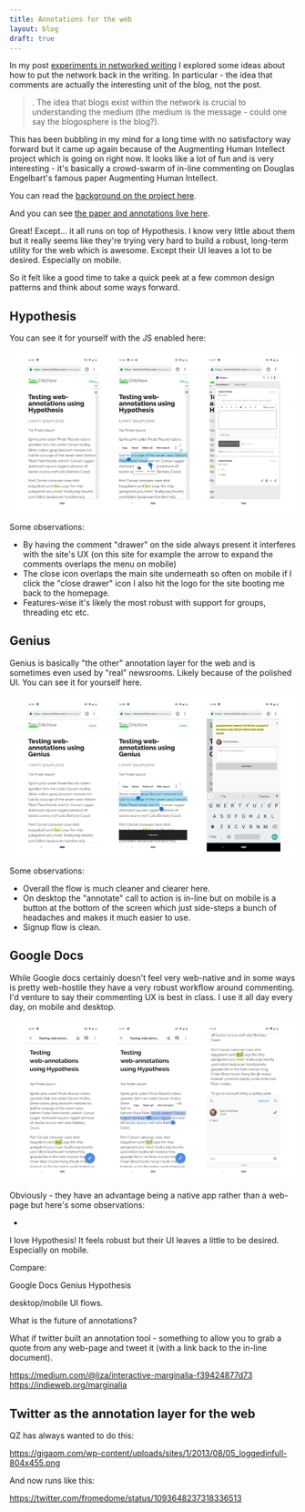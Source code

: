 ```yaml
---
title: Annotations for the web
layout: blog
draft: true
---
```


In my post [experiments in networked writing](https://tomcritchlow.com/2018/01/05/networked-writing/) I explored some ideas about how to put the network back in the writing. In particular - the idea that comments are actually the interesting unit of the blog, not the post.

> . The idea that blogs exist within the network is crucial to understanding the medium (the medium is the message - could one say the blogosphere is the blog?).

This has been bubbling in my mind for a long time with no satisfactory way forward but it came up again because of the Augmenting Human Intellect project which is going on right now. It looks like a lot of fun and is very interesting - it's basically a crowd-swarm of in-line commenting on Douglas Engelbart's famous paper Augmenting Human Intellect.

You can read the [background on the project here](https://cogdogblog.com/2019/02/annotating-the-intent/).

And you can see [the paper and annotations live here](http://dougengelbart.org/content/view/138/000/).

Great! Except... it all runs on top of Hypothesis. I know very little about them but it really seems like they're trying very hard to build a robust, long-term utility for the web which is awesome. Except their UI leaves a lot to be desired. Especially on mobile.

So it felt like a good time to take a quick peek at a few common design patterns and think about some ways forward.

## Hypothesis

You can see it for yourself with the JS enabled here:

![](/images/hypothesis-annotations.png)

Some observations:
- By having the comment "drawer" on the side always present it interferes with the site's UX (on this site for example the arrow to expand the comments overlaps the menu on mobile)
- The close icon overlaps the main site underneath so often on mobile if I click the "close drawer" icon I also hit the logo for the site booting me back to the homepage.
- Features-wise it's likely the most robust with support for groups, threading etc etc.


## Genius

Genius is basically "the other" annotation layer for the web and is sometimes even used by "real" newsrooms. Likely because of the polished UI. You can see it for yourself here.

![](/images/genius-annotations.png)

Some observations:

- Overall the flow is much cleaner and clearer here.
- On desktop the "annotate" call to action is in-line but on mobile is a button at the bottom of the screen which just side-steps a bunch of headaches and makes it much easier to use.
- Signup flow is clean.

## Google Docs

While Google docs certainly doesn't feel very web-native and in some ways is pretty web-hostile they have a very robust workflow around commenting. I'd venture to say their commenting UX is best in class. I use it all day every day, on mobile and desktop.

![](/images/gdocs-annotations.png)

Obviously - they have an advantage being a native app rather than a web-page but here's some observations:

- 

I love Hypothesis! It feels robust but their UI leaves a little to be desired. Especially on mobile.

Compare:

Google Docs
Genius
Hypothesis


desktop/mobile UI flows.

What is the future of annotations?

What if twitter built an annotation tool - something to allow you to grab a quote from any web-page and tweet it (with a link back to the in-line document).

https://medium.com/@liza/interactive-marginalia-f39424877d73
https://indieweb.org/marginalia

## Twitter as the annotation layer for the web

QZ has always wanted to do this:

https://gigaom.com/wp-content/uploads/sites/1/2013/08/05_loggedinfull-804x455.png

And now runs like this:

https://twitter.com/fromedome/status/1093648237318336513

